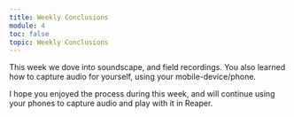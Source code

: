 ```yaml
---
title: Weekly Conclusions
module: 4
toc: false
topic: Weekly Conclusions
---
```


This week we dove into soundscape,  and field recordings. You also learned how to capture audio for yourself, using your mobile-device/phone.

I hope you enjoyed the process during this week, and will continue using your phones to capture audio and play with it in Reaper. 
